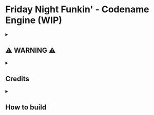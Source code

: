 # Friday Night Funkin' - Codename Engine (WIP)

<details>
  <summary><h2>⚠ WARNING ⚠</h2></summary>

## PLEASE NOTE - THIS IS STILL IN A BETA STATE
Known issues in the beta:
- Some options are missing
- Week 5 has no monster animation
- Week 6 still have no dialogue
- Week 7 have no running tankman

Build instructions are below. Press TAB on the main menu to switch mods.

Also, `lime test windows` uses the source assets folder instead of the export one for easier development.
</details>

<details>
  <summary><h2>Credits</h2></summary>

- Credits to [Ne_Eo](https://twitter.com/Ne_Eo_Twitch) and the [3D-HaxeFlixel](https://github.com/lunarcleint/3D-HaxeFlixel) repository for Away3D Flixel support
- Credits to the [FlxAnimate](https://github.com/Dot-Stuff/flxanimate) team for the Animate Atlas support.
- Credits to Smokey555 for the backup Animate Atlas to spritesheet code.
</details>

<details>
  <summary><h2>How to build</h2></summary>

> **Open the instructions for your platform**
<details>
    <summary><h4>Windows</h4></summary>

##### Tested on Windows 10 21H2
1. Install the [latest version of Haxe](https://haxe.org/download/).
2. Download [Visual Studio Build Tools](https://aka.ms/vs/17/release/vs_BuildTools.exe)
3. Wait for the Visual Studio Installer to install
4. On the Visual Studio installer screen, go to the "Individual components" tab and only select those options:
    - MSVC v143 VS 2022 C++ x64/x86 build tools (Latest)
    - Windows 10/11 SDK (any works)
5. This is what your Installation details panel should look like. Once correct, press "Install".
    - ⚠ This will download around 1.07 GB of data from the internet, and will require around 5.5 GB of available space on your computer.

![Installation details](art/github/windows-installation-details.png)

6. Once the installation is done, close Visual Studio Installer.
7. Download and install [`git-scm`](https://git-scm.com/download/win).
    - Leave all installation options as default.
8. Open the Codename Engine source folder, click on the address bar and type `cmd` to open a command prompt window.
9. On the command prompt, run `update.bat`, and wait for the libraries to install.
10. Once the libraries are installed, run `haxelib run lime test windows` to compile and launch the game (may take a long time)
    - ℹ You can run `haxelib run lime setup` to make the lime command global, allowing you to execute `lime test windows` directly.
</details>
<details>
    <summary><h4>Linux</h4></summary>

##### Requires testing
1. Install `g++`, if not present already.
2. Download and install [`git-scm`](https://git-scm.com/download/linux).
3. Open a terminal in the Codename Engine source folder, and run `update.sh`.
4. Once the libraries are installed, run `haxelib run lime test linux` to compile and launch the game (may take a long time)
    - ℹ You can run `haxelib run lime setup` to make the lime command global, allowing you to execute `lime test linux` directly.


</details>
<details>
    <summary><h4>MacOS</h4></summary>

##### Requires testing
1. Install `Xcode` to allow C++ app building.
2. Download and install [`git-scm`](https://git-scm.com/download/mac).
3. Open a terminal in the Codename Engine source folder, and run `update.sh`.


</details>
            
</details>